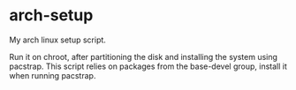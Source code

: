 # arch-setup
My arch linux setup script.

Run it on chroot, after partitioning the disk and installing the system using pacstrap. This script relies on packages from the base-devel group,
install it when running pacstrap.
